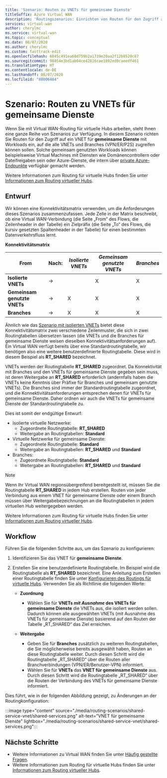 ```yaml
---
title: 'Szenario: Routen zu VNETs für gemeinsame Dienste'
titleSuffix: Azure Virtual WAN
description: 'Routingszenarios: Einrichten von Routen für den Zugriff auf ein VNET für gemeinsame Dienste mit einer Workload, auf die alle VNETs und Branches zugreifen können.'
services: virtual-wan
author: cherylmc
ms.service: virtual-wan
ms.topic: conceptual
ms.date: 08/07/2020
ms.author: cherylmc
ms.custom: fasttrack-edit
ms.openlocfilehash: 6045c491ea68d759b2a1739e20aa2f12b8520c87
ms.sourcegitcommit: 98854e3bd1ab04ce42816cae1892ed0caeedf461
ms.translationtype: HT
ms.contentlocale: de-DE
ms.lasthandoff: 08/07/2020
ms.locfileid: "88006484"
---
```

# <a name="scenario-route-to-shared-services-vnets"></a>Szenario: Routen zu VNETs für gemeinsame Dienste

Wenn Sie mit Virtual WAN-Routing für virtuelle Hubs arbeiten, steht Ihnen eine ganze Reihe von Szenarios zur Verfügung. In diesem Szenario richten Sie Routen für den Zugriff auf ein VNET für **gemeinsame Dienste** mit Workloads ein, auf die alle VNETs und Branches (VPN/ER/P2S) zugreifen können sollen. Solche gemeinsam genutzten Workloads können beispielsweise Virtual Machines mit Diensten wie Domänencontrollern oder Dateifreigaben sein oder Azure-Dienste, die intern über [private Azure-Endpunkte](../private-link/private-endpoint-overview.md) verfügbar gemacht werden.

Weitere Informationen zum Routing für virtuelle Hubs finden Sie unter [Informationen zum Routing virtueller Hubs](about-virtual-hub-routing.md).

## <a name="design"></a><a name="design"></a>Entwurf

Wir können eine Konnektivitätsmatrix verwenden, um die Anforderungen dieses Szenarios zusammenzufassen. Jede Zelle in der Matrix beschreibt, ob eine Virtual WAN-Verbindung (die Seite „From“ des Flows, die Zeilenheader in der Tabelle) ein Zielpräfix (die Seite „To“ des Flows, die kursiv gesetzten Spaltenheader in der Tabelle) für einen bestimmten Datenverkehrsfluss lernt.

**Konnektivitätsmatrix**

| From             | Nach:   |*Isolierte VNETs*|*Gemeinsam genutzte VNETs*|*Branches*|
|---|---|---|---|---|
|**Isolierte VNETs**|&#8594;|                |        X        |       X      |
|**Gemeinsam genutzte VNETs**  |&#8594;|       X        |        X        |       X      |
|**Branches**      |&#8594;|       X        |        X        |       X      |

Ähnlich wie das [Szenario mit isolierten VNETs](scenario-isolate-vnets.md) bietet diese Konnektivitätsmatrix zwei verschiedene Zeilenmuster, die sich in zwei Routingtabellen übersetzen lassen (die VNETs und die Branches für gemeinsame Dienste weisen dieselben Konnektivitätsanforderungen auf). Ein Virtual WAN verfügt bereits über eine Standardroutingtabelle, wir benötigen also eine weitere benutzerdefinierte Routingtabelle. Diese wird in diesem Beispiel als **RT_SHARED** bezeichnet.

VNETs werden der Routingtabelle **RT_SHARED** zugeordnet. Da Konnektivität mit Branches und den VNETs für gemeinsame Dienste gegeben sein muss, ist deren Weitergabe an **RT_SHARED** erforderlich (andernfalls haben die VNETs keine Kenntnis über Präfixe für Branches und gemeinsam genutzte VNETs). Die Branches sind immer der Standardroutingtabelle zugeordnet, und die Konnektivitätsanforderungen entsprechen denen für VNETs für gemeinsame Dienste. Daher ordnen wir auch die VNETs für gemeinsame Dienste der Standardroutingtabelle zu.

Dies ist somit der endgültige Entwurf:

* Isolierte virtuelle Netzwerke:
  * Zugeordnete Routingtabelle: **RT_SHARED**
  * Weitergabe an Routingtabellen: **Standard**
* Virtuelle Netzwerke für gemeinsame Dienste:
  * Zugeordnete Routingtabelle: **Standard**
  * Weitergabe an Routingtabellen: **RT_SHARED** und **Standard**
* Branches:
  * Zugeordnete Routingtabelle: **Standard**
  * Weitergabe an Routingtabellen: **RT_SHARED** und **Standard**

> [!NOTE]
> Wenn Ihr Virtual WAN regionsübergreifend bereitgestellt ist, müssen Sie die Routingtabelle **RT_SHARED** in jedem Hub erstellen. Routen von jeder Verbindung aus einem VNET für gemeinsame Dienste oder einem Branch müssen über Weitergabebezeichnungen an die Routingtabellen in jedem virtuellen Hub weitergegeben werden.

Weitere Informationen zum Routing für virtuelle Hubs finden Sie unter [Informationen zum Routing virtueller Hubs](about-virtual-hub-routing.md).

## <a name="workflow"></a><a name="workflow"></a>Workflow

Führen Sie die folgenden Schritte aus, um das Szenario zu konfigurieren:

1. Identifizieren Sie das VNET für **gemeinsame Dienste**.
2. Erstellen Sie eine benutzerdefinierte Routingtabelle. Im Beispiel wird die Routingtabelle als **RT_SHARED** bezeichnet. Eine Anleitung zum Erstellen einer Routingtabelle finden Sie unter [Konfigurieren des Routings für virtuelle Hubs](how-to-virtual-hub-routing.md). Verwenden Sie als Richtlinie die folgenden Werte:

   * **Zuordnung**
     * Wählen Sie für **VNETs *mit Ausnahme* des VNETs für gemeinsame Dienste** die VNETs aus, die isoliert werden sollen. Dadurch können alle ausgewählten VNETs (mit Ausnahme des VNETs für gemeinsame Dienste) basierend auf den Routen der Tabelle „RT_SHARED“ das Ziel erreichen.

   * **Weitergabe**
      * Geben Sie für **Branches** zusätzlich zu weiteren Routingtabellen, die Sie möglicherweise bereits ausgewählt haben, Routen an diese Routingtabelle weiter. Durch diesen Schritt wird die Routingtabelle „RT_SHARED“ über die Routen aller Branchverbindungen (VPN/ER/Benutzer-VPN) informiert.
      * Wählen Sie für **VNETs** das **VNET für gemeinsame Dienste** aus. Durch diesen Schritt wird die Routingtabelle „RT_SHARED“ über die Routen der Verbindung des VNETs für gemeinsame Dienste informiert.

Dies führt, wie in der folgenden Abbildung gezeigt, zu Änderungen an der Routingkonfiguration:

   :::image type="content" source="./media/routing-scenarios/shared-service-vnet/shared-services.png" alt-text="VNET für gemeinsame Dienste" lightbox="./media/routing-scenarios/shared-service-vnet/shared-services.png":::

## <a name="next-steps"></a>Nächste Schritte

* Weitere Informationen zu Virtual WAN finden Sie unter [Häufig gestellte Fragen](virtual-wan-faq.md).
* Weitere Informationen zum Routing für virtuelle Hubs finden Sie unter [Informationen zum Routing virtueller Hubs](about-virtual-hub-routing.md).
